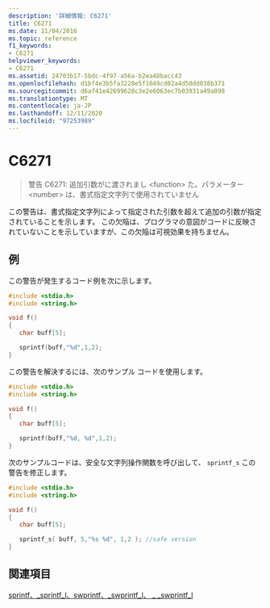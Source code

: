 ```yaml
---
description: '詳細情報: C6271'
title: C6271
ms.date: 11/04/2016
ms.topic: reference
f1_keywords:
- C6271
helpviewer_keywords:
- C6271
ms.assetid: 24703b17-5bdc-4f97-a56a-b2ea48bacc43
ms.openlocfilehash: d1bf4e3b5fa3228e5f1049cd02a4d50dd038b371
ms.sourcegitcommit: d6af41e42699628c3e2e6063ec7b03931a49a098
ms.translationtype: MT
ms.contentlocale: ja-JP
ms.lasthandoff: 12/11/2020
ms.locfileid: "97253989"
---
```

# <a name="c6271"></a>C6271

> 警告 C6271: 追加引数がに渡されまし \<function> た。パラメーター \<number> は、書式指定文字列で使用されていません

この警告は、書式指定文字列によって指定された引数を超えて追加の引数が指定されていることを示します。 この欠陥は、プログラマの意図がコードに反映されていないことを示していますが、この欠陥は可視効果を持ちません。

## <a name="example"></a>例

この警告が発生するコード例を次に示します。

```cpp
#include <stdio.h>
#include <string.h>

void f()
{
   char buff[5];

   sprintf(buff,"%d",1,2);
}
```

この警告を解決するには、次のサンプル コードを使用します。

```cpp
#include <stdio.h>
#include <string.h>

void f()
{
   char buff[5];

   sprintf(buff,"%d, %d",1,2);
}
```

次のサンプルコードは、安全な文字列操作関数を呼び出して、 `sprintf_s` この警告を修正します。

```cpp
#include <stdio.h>
#include <string.h>

void f()
{
   char buff[5];

   sprintf_s( buff, 5,"%s %d", 1,2 ); //safe version
}
```

## <a name="see-also"></a>関連項目

[sprintf、_sprintf_l、swprintf、_swprintf_l、 \_ _swprintf_l](../c-runtime-library/reference/sprintf-sprintf-l-swprintf-swprintf-l-swprintf-l.md)
